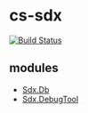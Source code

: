 # cs-sdx

[![Build Status](https://travis-ci.org/SunriseDigital/cs-sdx.svg?branch=master)](https://travis-ci.org/SunriseDigital/cs-sdx)


## modules

* [Sdx.Db](Sdx.Db)
* [Sdx.DebugTool](Sdx.DebugTool)
